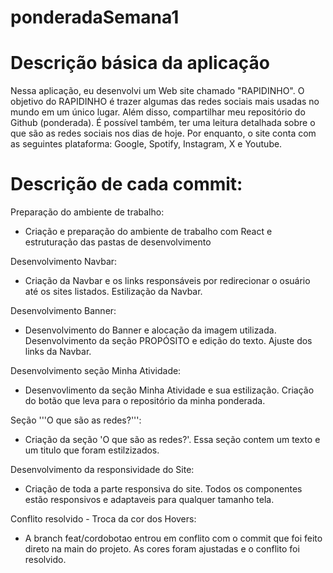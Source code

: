# ponderadaSemana1
# Descrição básica da aplicação
Nessa aplicação, eu desenvolvi um Web site chamado "RAPIDINHO". O objetivo do RAPIDINHO é trazer algumas das redes sociais mais usadas no mundo em um único lugar. Além disso, compartilhar meu repositório do Github (ponderada). É possível também, ter uma leitura detalhada sobre o que são as redes sociais nos dias de hoje. Por enquanto, o site conta com as seguintes plataforma: Google, Spotify, Instagram, X e Youtube.

# Descrição de cada commit:
Preparação do ambiente de trabalho:
- Criação e preparação do ambiente de trabalho com React e estruturação das pastas de desenvolvimento
  
Desenvolvimento Navbar:
- Criação da Navbar e os links responsáveis por redirecionar o osuário até os sites listados. Estilização da Navbar.
  
Desenvolvimento Banner:
- Desenvolvimento do Banner e alocação da imagem utilizada. Desenvolvimento da seção PROPÓSITO e edição do texto. Ajuste dos links da Navbar.
  
Desenvolvimento seção Minha Atividade:
- Desenvovlimento da seção Minha Atividade e sua estilização. Criação do botão que leva para o repositório da minha ponderada.
  
Seção '''O que são as redes?''':
- Criação da seção 'O que são as redes?'. Essa seção contem um texto e um titulo que foram estilzizados.
  
Desenvolvimento da responsividade do Site:
- Criação de toda a parte responsiva do site. Todos os componentes estão responsivos e adaptaveis para qualquer tamanho tela.

Conflito resolvido - Troca da cor dos Hovers:
- A branch feat/cordobotao entrou em conflito com o commit que foi feito direto na main do projeto. As cores foram ajustadas e o conflito foi resolvido.
